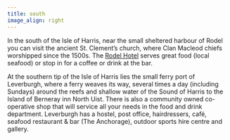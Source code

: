 ```yaml
---
title: south
image_align: right
---
```

In the south of the Isle of Harris, near the small sheltered harbour of Rodel you can visit the ancient St. Clement’s church, where Clan Macleod chiefs worshipped since the 1500s. The [Rodel Hotel](http://www.rodelhotel.co.uk/index.html?pid=49) serves great food (local seafood) or stop in for a coffee or drink at the bar.

At the southern tip of the Isle of Harris lies the small ferry port of Leverburgh, where a ferry weaves its way, several times a day (including Sundays) around the reefs and shallow water of the Sound of Harris to the Island of Berneray inn North Uist. There is also a community owned co-operative shop that will service all your needs in the food and drink department.  Leverburgh has a hostel, post office, hairdressers, café, seafood restaurant & bar (The Anchorage), outdoor sports hire centre and gallery.
